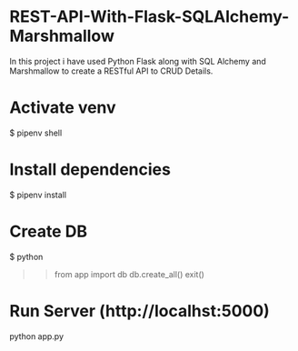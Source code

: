 # REST-API-With-Flask-SQLAlchemy-Marshmallow
 In this project i have used Python Flask along with SQL Alchemy and Marshmallow to create a RESTful API to CRUD Details.
 
# Activate venv
$ pipenv shell

# Install dependencies
$ pipenv install

# Create DB
$ python
>> from app import db
>> db.create_all()
>> exit()

# Run Server (http://localhst:5000)
python app.py
